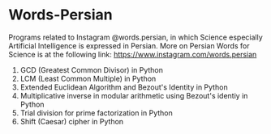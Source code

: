 # Words-Persian 
Programs related to Instagram @words.persian, in which Science especially Artificial Intelligence is expressed in Persian. More on Persian Words for Science is at the following link:
https://www.instagram.com/words.persian

1) GCD (Greatest Common Divisor) in Python
2) LCM (Least Common Multiple) in Python
3) Extended Euclidean Algorithm and Bezout's Identity in Python
4) Multiplicative inverse in modular arithmetic using Bezout's identiy in Python 
5) Trial division for prime factorization in Python
6) Shift (Caesar) cipher in Python
